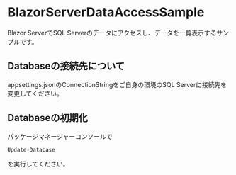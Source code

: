 # BlazorServerDataAccessSample

Blazor ServerでSQL Serverのデータにアクセスし、データを一覧表示するサンプルです。

## Databaseの接続先について

appsettings.jsonのConnectionStringをご自身の環境のSQL Serverに接続先を変更してください。

## Databaseの初期化

パッケージマネージャーコンソールで

```
Update-Database
```

を実行してください。
